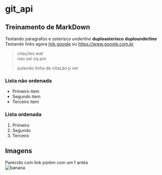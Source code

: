# git_api

## Treinamento de MarkDown
Testando paragrafos e *asterisco* _underline_ **duploasterisco** __duplounderline__  
Testando links agora [link google](https://www.google.com.br "clique para ir pro google") ou <https://www.google.com.br>  
  
  >citações wat  
  > nao sei oq por
  >
>pulando linha de citação p ver

### Lista não ordenada  
* Primeiro item
* Segundo item
* Terceiro item  
  
### Lista ordenada
1. Primeiro
2. Segundo
3. Terceiro

## Imagens
Parecido com link porém com um **!** antes  
![banana](http://cdn.osxdaily.com/wp-content/uploads/2013/07/dancing-banana.gif)
